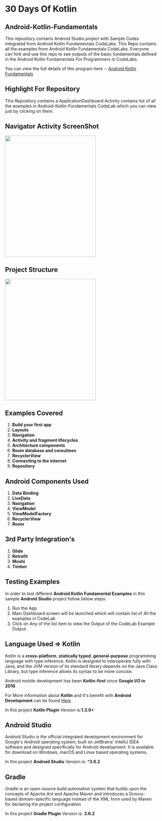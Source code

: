 # 30 Days Of Kotlin 

## Android-Kotlin-Fundamentals
This repository contains Android Studio project with Sample Codes integrated from Android Kotlin Fundamentals CodeLabs. This Repo contains all the examples from Android Kotlin Fundamentals CodeLabs. Everyone can fork and use this repo to see outputs of the basic fundamentals defined in the Android Kotlin Fundamentals For Programmers in CodeLabs.

You can view the full details of this program here -: [Android Kotlin Fundamentals](https://developer.android.com/courses/kotlin-android-fundamentals/overview?utm_source=week1&utm_medium=email&utm_campaign=30DaysOfKotlin&utm_term=Intermediate)

## Highlight For Repository
This Repository contains a ApplicationDashboard Activity contains list of all the examples in Android-Kotlin-Fundamentals CodeLab which you can view just by clicking on them. 

## Navigator Activity ScreenShot
<img src="images/project_structure.png" width="300" height="400"/>

## Project Structure
<img src="images/project_structure.png" width="300" height="400"/>


## Examples Covered
1. **Build your first app** 
2. **Layouts** 
3. **Navigation** 
4. **Activity and fragment lifecycles** 
5. **Architecture components**
6. **Room database and coroutines**  
7. **RecyclerView**
8. **Connecting to the internet**
9. **Repository**

## Android Components Used
1. **Data Binding**
2. **LiveData**
3. **Navigation**
4. **ViewModel**
5. **ViewModelFactory**
6. **RecyclerView**
7. **Room**

## 3rd Party Integration's
1. **Glide**
2. **Retrofit**
3. **Moshi**
4. **Timber**

## Testing Examples
In order to test different **Android Kotlin Fundamental Examples** in this sample **Android Studio** project follow below steps:
1. Run the App
2. Main Dashboard screen will be launched which will contain list of All the examples in CodeLab
3. Click on Any of the list item to view the Output of the CodeLab Example Output

## Language Used => Kotlin
Kotlin is a **cross-platform**, **statically typed**, **general-purpose** programming language with type inference. Kotlin is designed to interoperate fully with Java, and the JVM version of its standard library depends on the Java Class Library, but type inference allows its syntax to be more concise.

Android mobile development has been **Kotlin-first** since **Google I/O in 2019**.

For More information about **Kotlin** and It's benefit with **Android Development** can be found [Here](https://kotlinlang.org/docs/reference/android-overview.html)

In this project **Kotlin Plugin** Version is:**1.3.0+**

## Android Studio
Android Studio is the official integrated development environment for Google's Android operating system, built on JetBrains' IntelliJ IDEA software and designed specifically for Android development. It is available for download on Windows, macOS and Linux based operating systems. 

In this project **Android Studio** Version is: ***3.6.2**

## Gradle
Gradle is an open-source build automation system that builds upon the concepts of Apache Ant and Apache Maven and introduces a Groovy-based domain-specific language instead of the XML form used by Maven for declaring the project configuration

In this project **Gradle Plugin** Version is: **3.6.2**






